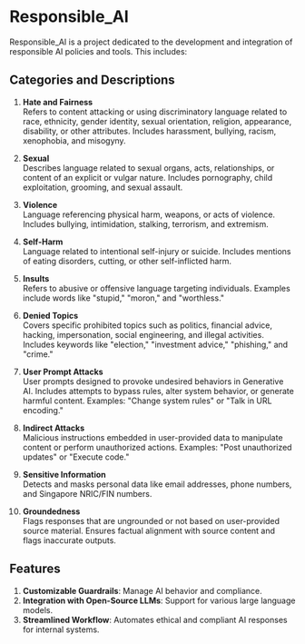 # Responsible_AI

Responsible_AI is a project dedicated to the development and integration of responsible AI policies and tools. This includes:

## Categories and Descriptions

1. **Hate and Fairness**  
   Refers to content attacking or using discriminatory language related to race, ethnicity, gender identity, sexual orientation, religion, appearance, disability, or other attributes. Includes harassment, bullying, racism, xenophobia, and misogyny.

2. **Sexual**  
   Describes language related to sexual organs, acts, relationships, or content of an explicit or vulgar nature. Includes pornography, child exploitation, grooming, and sexual assault.

3. **Violence**  
   Language referencing physical harm, weapons, or acts of violence. Includes bullying, intimidation, stalking, terrorism, and extremism.

4. **Self-Harm**  
   Language related to intentional self-injury or suicide. Includes mentions of eating disorders, cutting, or other self-inflicted harm.

5. **Insults**  
   Refers to abusive or offensive language targeting individuals. Examples include words like "stupid," "moron," and "worthless."

6. **Denied Topics**  
   Covers specific prohibited topics such as politics, financial advice, hacking, impersonation, social engineering, and illegal activities. Includes keywords like "election," "investment advice," "phishing," and "crime."

7. **User Prompt Attacks**  
   User prompts designed to provoke undesired behaviors in Generative AI. Includes attempts to bypass rules, alter system behavior, or generate harmful content. Examples: "Change system rules" or "Talk in URL encoding."

8. **Indirect Attacks**  
   Malicious instructions embedded in user-provided data to manipulate content or perform unauthorized actions. Examples: "Post unauthorized updates" or "Execute code."

9. **Sensitive Information**  
   Detects and masks personal data like email addresses, phone numbers, and Singapore NRIC/FIN numbers.

10. **Groundedness**  
    Flags responses that are ungrounded or not based on user-provided source material. Ensures factual alignment with source content and flags inaccurate outputs.

## Features
1. **Customizable Guardrails**: Manage AI behavior and compliance.
2. **Integration with Open-Source LLMs**: Support for various large language models.
3. **Streamlined Workflow**: Automates ethical and compliant AI responses for internal systems.

